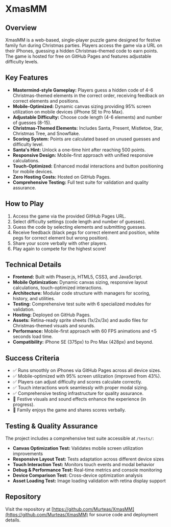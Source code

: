 # XmasMM

## Overview
XmasMM is a web-based, single-player puzzle game designed for festive family fun during Christmas parties. Players access the game via a URL on their iPhones, guessing a hidden Christmas-themed code to earn points. The game is hosted for free on GitHub Pages and features adjustable difficulty levels.

## Key Features
- **Mastermind-style Gameplay:** Players guess a hidden code of 4-6 Christmas-themed elements in the correct order, receiving feedback on correct elements and positions.
- **Mobile-Optimized:** Dynamic canvas sizing providing 95% screen utilization on mobile devices (iPhone SE to Pro Max).
- **Adjustable Difficulty:** Choose code length (4-6 elements) and number of guesses (8-15).
- **Christmas-Themed Elements:** Includes Santa, Present, Mistletoe, Star, Christmas Tree, and Snowflake.
- **Scoring System:** Points are calculated based on unused guesses and difficulty level.
- **Santa's Hint:** Unlock a one-time hint after reaching 500 points.
- **Responsive Design:** Mobile-first approach with unified responsive calculations.
- **Touch-Optimized:** Enhanced modal interactions and button positioning for mobile devices.
- **Zero Hosting Costs:** Hosted on GitHub Pages.
- **Comprehensive Testing:** Full test suite for validation and quality assurance.

## How to Play
1. Access the game via the provided GitHub Pages URL.
2. Select difficulty settings (code length and number of guesses).
3. Guess the code by selecting elements and submitting guesses.
4. Receive feedback (black pegs for correct element and position, white pegs for correct element but wrong position).
5. Share your score verbally with other players.
6. Play again to compete for the highest score!

## Technical Details
- **Frontend:** Built with Phaser.js, HTML5, CSS3, and JavaScript.
- **Mobile Optimization:** Dynamic canvas sizing, responsive layout calculations, touch-optimized interactions.
- **Architecture:** Modular code structure with managers for scoring, history, and utilities.
- **Testing:** Comprehensive test suite with 6 specialized modules for validation.
- **Hosting:** Deployed on GitHub Pages.
- **Assets:** Retina-ready sprite sheets (1x/2x/3x) and audio files for Christmas-themed visuals and sounds.
- **Performance:** Mobile-first approach with 60 FPS animations and <5 seconds load time.
- **Compatibility:** iPhone SE (375px) to Pro Max (428px) and beyond.

## Success Criteria
- ✅ Runs smoothly on iPhones via GitHub Pages across all device sizes.
- ✅ Mobile-optimized with 95% screen utilization (improved from 43%).
- ✅ Players can adjust difficulty and scores calculate correctly.
- ✅ Touch interactions work seamlessly with proper modal sizing.
- ✅ Comprehensive testing infrastructure for quality assurance.
- 🔄 Festive visuals and sound effects enhance the experience (in progress).
- 🎯 Family enjoys the game and shares scores verbally.

## Testing & Quality Assurance
The project includes a comprehensive test suite accessible at `/tests/`:
- **Canvas Optimization Test:** Validates mobile screen utilization improvements
- **Responsive Layout Test:** Tests adaptation across different device sizes
- **Touch Interaction Test:** Monitors touch events and modal behavior
- **Debug & Performance Test:** Real-time metrics and console monitoring
- **Device Comparison Test:** Cross-device optimization analysis
- **Asset Loading Test:** Image loading validation with retina display support

## Repository
Visit the repository at [https://github.com/Murteas/XmasMM](https://github.com/Murteas/XmasMM) for source code and deployment details.
